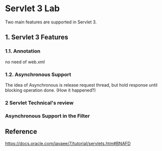 # Servlet 3 Lab



Two main features are supported in Servlet 3.

## 1. Servlet 3 Features
### 1.1. Annotation
  no need of web.xml

### 1.2. Asynchronous Support
  The idea of Asynchronous is release request thread, but hold response until blocking operation done. (How it happened?)

### 2 Servlet Technical's review
 

### Asynchronous Support in the  Filter



## Reference
https://docs.oracle.com/javaee/7/tutorial/servlets.htm#BNAFD